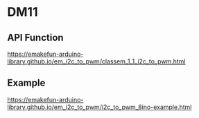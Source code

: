 # DM11

## API Function

<https://emakefun-arduino-library.github.io/em_i2c_to_pwm/classem_1_1_i2c_to_pwm.html>

## Example

<https://emakefun-arduino-library.github.io/em_i2c_to_pwm/i2c_to_pwm_8ino-example.html>
